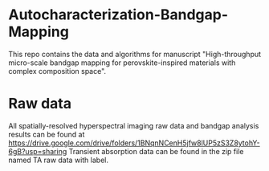 # Autocharacterization-Bandgap-Mapping
This repo contains the data and algorithms for manuscript "High-throughput micro-scale bandgap mapping for perovskite-inspired materials with complex composition space".

# Raw data
All spatially-resolved hyperspectral imaging raw data and bandgap analysis results can be found at https://drive.google.com/drive/folders/1BNqnNCenH5jfw8lUP5zS3Z8ytohY-6gB?usp=sharing
Transient absorption data can be found in the zip file named TA raw data with label.
